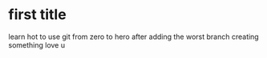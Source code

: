 # first title

learn hot to use git from zero to hero after adding the worst branch
creating something
love u



